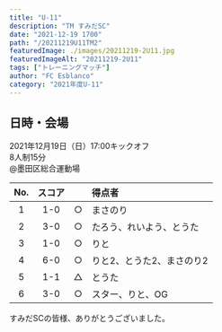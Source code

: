 ```yaml
---
title: "U-11"
description: "TM すみだSC"
date: "2021-12-19 1700"
path: "/20211219U11TM2"
featuredImage: ./images/20211219-2U11.jpg
featuredImageAlt: "20211219-2U11"
tags: ["トレーニングマッチ"]
author: "FC Esblanco"
category: "2021年度U-11"
---
```


## 日時・会場

2021年12月19日（日）17:00キックオフ   
8人制15分   
@墨田区総合運動場

| No.| スコア |   | 得点者  |
|:--:|:------:|:-:|:--------|
| 1  | 1-0    | ○ |まさのり |
| 2  | 3-0    | ○ |たろう、れいよう、とうた |
| 3  | 1-0    | ○ |りと |
| 4  | 6-0    | ○ |りと2、とうた2、まさのり2 |
| 5  | 1-1    | △ |とうた |
| 6  | 3-0    | ○ |スター、りと、OG |


すみだSCの皆様、ありがとうございました。
